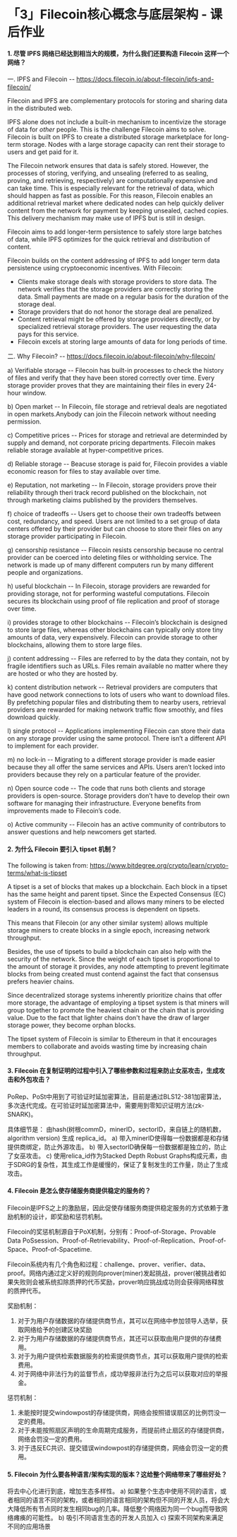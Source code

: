 # 「3」Filecoin核心概念与底层架构 - 课后作业

#### 1. 尽管 IPFS 网络已经达到相当大的规模，为什么我们还要构造 Filecoin 这样一个网络？
一. IPFS and Filecoin -- https://docs.filecoin.io/about-filecoin/ipfs-and-filecoin/

Filecoin and IPFS are complementary protocols for storing and sharing data in the distributed web. 

IPFS alone does not include a built-in mechanism to incentivize the storage of data for *other* people. This is the challenge Filecoin aims to solve. Filecoin is built on IPFS to create a distributed storage marketplace for long-term storage. Nodes with a large storage capacity can rent their storage to users and get paid for it.

The Filecoin network ensures that data is safely stored. However, the processes of storing, verifying, and unsealing (referred to as sealing, proving, and retrieving, respectively) are computationally expensive and can take time. This is especially relevant for the retrieval of data, which should happen as fast as possible. For this reason, Filecoin enables an additional retrieval market where dedicated nodes can help quickly deliver content from the network for payment by keeping unsealed, cached copies. This delivery mechanism may make use of IPFS but is still in design.

Filecoin aims to add longer-term persistence to safely store large batches of data, while IPFS optimizes for the quick retrieval and distribution of content.

Filecoin builds on the content addressing of IPFS to add longer term data persistence using cryptoeconomic incentives. With Filecoin:
 * Clients make storage deals with storage providers to store data. The network verifies that the storage providers are correctly storing the data. Small payments are made on a regular basis for the duration of the storage deal.
 * Storage providers that do not honor the storage deal are penalized.
 * Content retrieval might be offered by storage providers directly, or by specialized retrieval storage providers. The user requesting the data pays for this service.
 * Filecoin excels at storing large amounts of data for long periods of time.

二. Why Filecoin? -- https://docs.filecoin.io/about-filecoin/why-filecoin/

a) Verifiable storage -- Filecoin has built-in processes to check the history of files and verify that they have been stored correctly over time. Every storage provider proves that they are maintaining their files in every 24-hour window.

b) Open market -- In Filecoin, file storage and retrieval deals are negotiated in open markets.Anybody can join the Filecoin network without needing permission.

c) Competitive prices -- Prices for storage and retrieval are determinded by supply and demand, not corporate pricing departments. Filecoin makes reliable storage available at hyper-competitive prices.

d) Reliable storage -- Beacuse storage is paid for, Filecoin provides a viable economic reason for files to stay available over time.

e) Reputation, not marketing -- In Filecoin, storage providers prove their reliability through theri track record published on the blockchain, not through marketing claims published by the providers themselves.

f) choice of tradeoffs -- Users get to choose their own tradeoffs between cost, redundancy, and speed. Users are not limited to a set group of data centers offered by their provider but can choose to store their files on any storage provider participating in Filecoin.

g) censorship resistance -- Filecoin resists censorship because no central provider can be coerced into deleting files or withholding service. The network is made up of many different computers run by many different people and organizations.

h) useful blockchain -- In Filecoin, storage providers are rewarded for providing storage, not for performing wasteful computations. Filecoin secures its blockchain using proof of file replication and proof of storage over time. 

i) provides storage to other blockchains -- Filecoin’s blockchain is designed to store large files, whereas other blockchains can typically only store tiny amounts of data, very expensively. Filecoin can provide storage to other blockchains, allowing them to store large files.

j) content addressing -- Files are referred to by the data they contain, not by fragile identifiers such as URLs. Files remain available no matter where they are hosted or who they are hosted by. 

k) content distribution network -- Retrieval providers are computers that have good network connections to lots of users who want to download files. By prefetching popular files and distributing them to nearby users, retrieval providers are rewarded for making network traffic flow smoothly, and files download quickly.

l) single protocol -- Applications implementing Filecoin can store their data on any storage provider using the same protocol. There isn’t a different API to implement for each provider. 

m) no lock-in -- Migrating to a different storage provider is made easier because they all offer the same services and APIs. Users aren’t locked into providers because they rely on a particular feature of the provider. 

n) Open source code -- The code that runs both clients and storage providers is open-source. Storage providers don’t have to develop their own software for managing their infrastructure. Everyone benefits from improvements made to Filecoin’s code.

o) Active community -- Filecoin has an active community of contributors to answer questions and help newcomers get started. 

#### 2. 为什么 Filecoin 要引入 tipset 机制？
The following is taken from: https://www.bitdegree.org/crypto/learn/crypto-terms/what-is-tipset

A tipset is a set of blocks that makes up a blockchain. Each block in a tipset has the same height and parent tipset.  Since the Expected Consensus (EC) system of Filecoin is election-based and allows many miners to be elected leaders in a round, its consensus process is dependent on tipsets.

This means that Filecoin (or any other similar system) allows multiple storage miners to create blocks in a single epoch, increasing network throughput.

Besides, the use of tipsets to build a blockchain can also help with the security of the network. Since the weight of each tipset is proportional to the amount of storage it provides, any node attempting to prevent legitimate blocks from being created must contend against the fact that consensus prefers heavier chains.

Since decentralized storage systems inherently prioritize chains that offer more storage, the advantage of employing a tipset system is that miners will group together to promote the heaviest chain or the chain that is providing value. Due to the fact that lighter chains don't have the draw of larger storage power, they become orphan blocks.

The tipset system of Filecoin is similar to Ethereum in that it encourages members to collaborate and avoids wasting time by increasing chain throughput.

#### 3. Filecoin 在复制证明的过程中引入了哪些参数和过程来防止女巫攻击，生成攻击和外包攻击？
PoRep、PoSt中用到了可验证时延加密算法，目前是通过BLS12-381加密算法，多次迭代完成。在可验证时延加密算法中，需要用到零知识证明方法(zk-SNARK)。

具体细节是：
由hash(树根commD，minerID，sectorID，来自链上的随机数，algorithm version) 生成 replica_id。
a) 带入minerID使得每一份数据都是和存储提供商绑定，防止外源攻击。
b) 带入sectorID确保每一份数据都是独立的，防止了女巫攻击。
c) 使用relica_id作为Stacked Depth Robust Graphs构成元素，由于SDRG的复杂性，其生成工作是缓慢的，保证了复制发生的工作量，防止了生成攻击。

#### 4. Filecoin 是怎么使存储服务商提供稳定的服务的？
Filecoin是IPFS之上的激励层，因此促使存储服务商提供稳定服务的方式依赖于激励机制的设计，即奖励和惩罚机制。

Filecoin的奖惩机制源自于PoX机制，分别有：Proof-of-Storage、Provable Data PoSsession、Proof-of-Retrievability、Proof-of-Replication、Proof-of-Space、Proof-of-Spacetime.

Filecoin系统内有几个角色和过程：challenge、prover、verifier、data、proof。网络内通过定义好的规则向prover(miner)发起挑战，prover(被挑战者如果失败则会被系统扣除质押的代币奖励，prover响应挑战成功则会获得网络释放的质押代币。

奖励机制：
1. 对于为用户存储数据的存储提供商节点，其可以在网络中参加领导人选举，获取网络给予的创建区块奖励
2. 对于为用户存储数据的存储提供商节点，其还可以获取由用户提供的存储费用。
3. 对于为用户提供检索数据服务的检索提供商节点，其可以获取用户提供的检索费用。
4. 对于网络中非法行为的监督节点，成功举报非法行为之后可以获取对应的举报金。

惩罚机制：
1. 未能按时提交windowpost的存储提供商，网络会按照错误扇区的比例罚没一定的费用。
2. 对于未能按照扇区声明的生命周期完成服务，而提前终止扇区的存储提供商，网络会罚没一定的费用。
3. 对于违反EC共识、提交错误windowpost的存储提供商，网络会罚没一定的费用。

#### 5. Filecoin 为什么要各种语言/架构实现的版本？这给整个网络带来了哪些好处？
将去中心化进行到底，增加生态多样性。
a) 如果整个生态中使用不同的语言，或者相同的语言不同的架构，或者相同的语言相同的架构但不同的开发人员，将会大大降低所有节点同时发生相同bug的几率。降低整个网络因为同一个bug而导致网络瘫痪的可能性。
b) 吸引不同语言生态的开发人员加入
c) 探索不同架构来满足不同的应用场景
